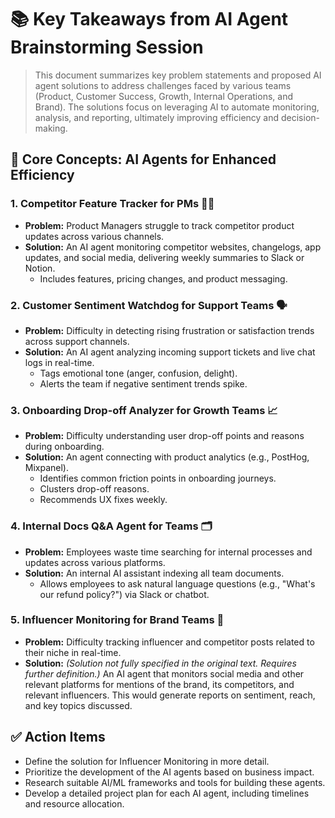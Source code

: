 # 📚 Key Takeaways from AI Agent Brainstorming Session

> This document summarizes key problem statements and proposed AI agent solutions to address challenges faced by various teams (Product, Customer Success, Growth, Internal Operations, and Brand).  The solutions focus on leveraging AI to automate monitoring, analysis, and reporting, ultimately improving efficiency and decision-making.

## 🧠 Core Concepts: AI Agents for Enhanced Efficiency

### 1. Competitor Feature Tracker for PMs 🕵️‍♀️

*   **Problem:** Product Managers struggle to track competitor product updates across various channels.
*   **Solution:** An AI agent monitoring competitor websites, changelogs, app updates, and social media, delivering weekly summaries to Slack or Notion.
    *   Includes features, pricing changes, and product messaging.

### 2. Customer Sentiment Watchdog for Support Teams 🗣️

*   **Problem:** Difficulty in detecting rising frustration or satisfaction trends across support channels.
*   **Solution:** An AI agent analyzing incoming support tickets and live chat logs in real-time.
    *   Tags emotional tone (anger, confusion, delight).
    *   Alerts the team if negative sentiment trends spike.

### 3. Onboarding Drop-off Analyzer for Growth Teams 📈

*   **Problem:** Difficulty understanding user drop-off points and reasons during onboarding.
*   **Solution:** An agent connecting with product analytics (e.g., PostHog, Mixpanel).
    *   Identifies common friction points in onboarding journeys.
    *   Clusters drop-off reasons.
    *   Recommends UX fixes weekly.


### 4. Internal Docs Q&A Agent for Teams 🗂️

*   **Problem:** Employees waste time searching for internal processes and updates across various platforms.
*   **Solution:** An internal AI assistant indexing all team documents.
    *   Allows employees to ask natural language questions (e.g., "What's our refund policy?") via Slack or chatbot.

### 5. Influencer Monitoring for Brand Teams 📢

*   **Problem:** Difficulty tracking influencer and competitor posts related to their niche in real-time.
*   **Solution:**  *(Solution not fully specified in the original text. Requires further definition.)*  An AI agent that monitors social media and other relevant platforms for mentions of the brand, its competitors, and relevant influencers.  This would generate reports on sentiment, reach, and key topics discussed.


## ✅ Action Items

*   Define the solution for Influencer Monitoring in more detail.
*   Prioritize the development of the AI agents based on business impact.
*   Research suitable AI/ML frameworks and tools for building these agents.
*   Develop a detailed project plan for each AI agent, including timelines and resource allocation.

